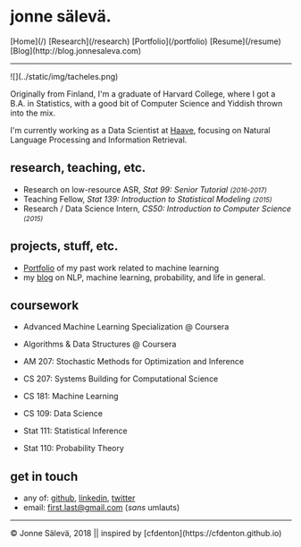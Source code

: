 <div id='topheader'>

# jonne sälevä.

</div>

<thead>

<tr>

  <td>[Home](/)</td>

  <td>[Research](/research)</td>

  <td>[Portfolio](/portfolio)</td>

  <td>[Resume](/resume)</td>

  <td>[Blog](http://blog.jonnesaleva.com)</td>

</tr>

</thead>

---

<div id='profile'>![](../static/img/tacheles.png)</div>

<div id='container'>

Originally from Finland, I'm a graduate of Harvard College, where I got a B.A. in Statistics, with a good bit of Computer Science and Yiddish thrown into the mix. 

I'm currently working as a Data Scientist at [Haave](https://www.haave.io), focusing on Natural Language Processing and Information Retrieval.

## research, teaching, etc.

- Research on low-resource ASR, *Stat 99: Senior Tutorial <small>(2016-2017)</small>* 
- Teaching Fellow, *Stat 139: Introduction to Statistical Modeling <small>(2015)</small>* 
- Research / Data Science Intern, *CS50: Introduction to Computer Science <small>(2015)</small>* 

## projects, stuff, etc.

- [Portfolio](/portfolio) of my past work related to machine learning
- my [blog](http://blog.jonnesaleva.com) on NLP, machine learning, probability, and life in general.

## coursework

- Advanced Machine Learning Specialization @ Coursera

- Algorithms & Data Structures @ Coursera

  

- AM 207: Stochastic Methods for Optimization and Inference

- CS 207: Systems Building for Computational Science

- CS 181: Machine Learning

- CS 109: Data Science

- Stat 111: Statistical Inference

- Stat 110: Probability Theory

## get in touch

- any of: [github](https://www.github.com/j0ma), [linkedin](https://linkedin.com/in/jonnesaleva), [twitter](https://twitter.com/jonnesaleva)
- email: first.last@gmail.com (*sans* umlauts)

</div>

---

<tfoot>

<tr>

  <td>© Jonne Sälevä, 2018 || inspired by [cfdenton](https://cfdenton.github.io)</td>

</tr>

</tfoot>